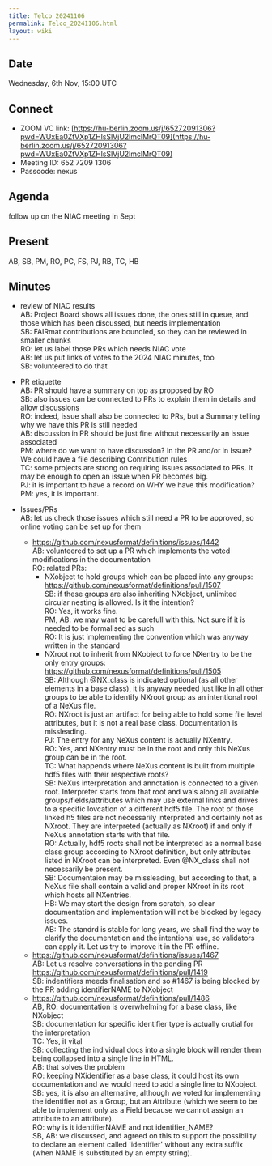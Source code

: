 ```yaml
---
title: Telco 20241106
permalink: Telco_20241106.html
layout: wiki
---
```


Date
----

Wednesday, 6th Nov, 15:00 UTC


Connect
-------
* ZOOM VC link: [https://hu-berlin.zoom.us/j/65272091306?pwd=WUxEa0ZtVXp1ZHlsSlVjU2lmclMrQT09](https://hu-berlin.zoom.us/j/65272091306?pwd=WUxEa0ZtVXp1ZHlsSlVjU2lmclMrQT09)
* Meeting ID: 652 7209 1306
* Passcode: nexus

Agenda
------
follow up on the NIAC meeting in Sept

Present
-------
AB, SB, PM, RO, PC, FS, PJ, RB, TC, HB

Minutes
-------
* review of NIAC results  
  AB: Project Board shows all issues done, the ones still in queue, and those which has been discussed, but needs implementation  
  SB: FAIRmat contributions are boundled, so they can be reviewed in smaller chunks  
  RO: let us label those PRs which needs NIAC vote  
  AB: let us put links of votes to the 2024 NIAC minutes, too  
  SB: volunteered to do that  

* PR etiquette  
  AB: PR should have a summary on top as proposed by RO  
  SB: also issues can be connected to PRs to explain them in details and allow discussions  
  RO: indeed, issue shall also be connected to PRs, but a Summary telling why we have this PR is still needed  
  AB: discussion in PR should be just fine without necessarily an issue associated  
  PM: where do we want to have discussion? In the PR and/or in Issue? We could have a file describing Contribution rules  
  TC: some projects are strong on requiring issues associated to PRs. It may be enough to open an issue when PR becomes big.  
  PJ: it is important to have a record on WHY we have this modification?  
  PM: yes, it is important.  
  
* Issues/PRs  
  AB: let us check those issues which still need a PR to be approved, so online voting can be set up  for them  
  
  - https://github.com/nexusformat/definitions/issues/1442  
    AB: volunteered to set up a PR which implements the voted modifications in the documentation  
    RO: related PRs: 
      - NXobject to hold groups which can be placed into any groups: https://github.com/nexusformat/definitions/pull/1507  
        SB: if these groups are also inheriting NXobject, unlimited circular nesting is allowed. Is it the intention?  
        RO: Yes, it works fine.  
        PM, AB: we may want to be carefull with this. Not sure if it is needed to be formalised as such  
        RO: It is just implementing the convention which was anyway written in the standard  
      - NXroot not to inherit from NXobject to force NXentry to be the only entry groups: https://github.com/nexusformat/definitions/pull/1505  
        SB: Although @NX_class is indicated optional (as all other elements in a base class), it is anyway needed just like in all other groups to be able to identify NXroot group as an intentional root of a NeXus file.  
        RO: NXroot is just an artifact for being able to hold some file level attributes, but it is not a real base class. Documentation is missleading.  
        PJ: The entry for any NeXus content is actually NXentry.  
        RO: Yes, and NXentry must be in the root and only this NeXus group can be in the root.  
        TC: What happends where NeXus content is built from multiple hdf5 files with their respective roots?  
        SB: NeXus interpretation and annotation is connected to a given root. Interpreter starts from  that root and wals along all available groups/fields/attributes which may use external links and drives to a specific lovcation of a different hdf5 file. The root of those linked h5 files are not necessarily interpreted and certainly not as NXroot. They are interpreted (actually as NXroot) if and only if NeXus annotation starts with that file.  
        RO: Actually, hdf5 roots shall not be interpreted as a normal base class group according to NXroot definition, but only attributes listed in NXroot can be interpreted. Even @NX_class shall not necessarily be present.  
        SB: Documentaion may be missleading, but according to that, a NeXus file shall contain a valid and proper NXroot in its root which hosts all NXentries.  
        HB: We may start the design from scratch, so clear documentation and implementation will not be blocked by legacy issues.  
        AB: The standrd is stable for long years, we shall find the way to clarify the documentation and the intentional use, so validators can apply it. Let us try to improve it in the PR offline.  
  - https://github.com/nexusformat/definitions/issues/1467  
    AB: Let us resolve conversations in the pending PR https://github.com/nexusformat/definitions/pull/1419  
    SB: indentifiers meeds finalisation and so #1467 is being blocked by the PR adding identifierNAME to NXobject  
  - https://github.com/nexusformat/definitions/pull/1486  
    AB, RO: documentation is overwhelming for a base class, like NXobject  
    SB: documentation for specific identifier type is actually crutial for the interpretation  
    TC: Yes, it vital  
    SB: collecting the individual docs into a single block will render them being collapsed into a single line in HTML.  
    AB: that solves the problem  
    RO: keeping NXidentifier as a base class, it could host its own documentation and we would need to add a single line to NXobject.  
    SB: yes, it is also an alternative, although we voted for implementing the identifier not as a Group, but an Attribute (which we seem to be able to implement only as a Field because we cannot assign an attribute to an attribute).  
    RO: why is it identifierNAME and not identifier_NAME?  
    SB, AB: we discussed, and agreed on this to support the possibility to declare an element called 'identifier' without any extra suffix (when NAME is substituted by an empty string).  
    


